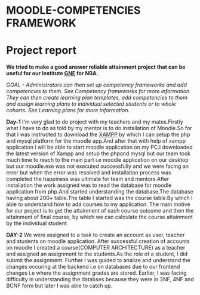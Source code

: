 # MOODLE-COMPETENCIES FRAMEWORK
# Project report
**We tried to make a good answer reliable attainment project that can be useful for our Institute [GNE](https://gndec.ac.in) for NBA.**

*GOAL - *Administrators can then set up competency frameworks and add competencies to them. See Competency frameworks for more information.
They can then create learning plan templates, add competencies to them and assign learning plans to individual selected students or to whole cohorts. See Learning plans for more information.**

**Day-1** I'm very glad to do project with my teachers and my mates.Firstly what I have to do as told by my mentor is to do installation of Moodle.So for that I was instructed to download the [XAMPP](https://www.apachefriends.org/download.html) by which I can setup the php and mysql platform for the moodle app.And after that with help of xampp application I will be able to start moodle application on my PC.I downloaded the latest version of Xampp and setup the phpand mysql but our team took much time to reach to the main part i.e moodle applicetion on our desktop but our moodle.exe was not executed successfully and we were facing an error but when the error was resolved and installation process was completed the happiness was ultimate for team and mentors.After installation the work assigned was to read the database for moodle application from php.And started understanding the database.The database having about 200+ table.The table I started was the course table.By which I able to understand how to add courses to my application. The main motive for our project is to get the attainment of each course outcome and then the attainment of final course, by which we can calculate the course attainment by the individual student.

**DAY-2** We were assigned to a task to create an account as user, teacher and students on moodle application. After successful creation of accounts on moodle I created a course(COMPUTER ARCHITECTURE) as a teacher and assigned an assignment to the students.As the role of a student, I did submit the assignment. Further I was guided to analize and understand the changes occuring at the backend i.e on databases due to our frontend changes i.e where the assignment grades are stored. Earlier, I was facing difficulty in understanding the databses because they were in 3NF, 4NF and BCNF form but later I was able to catch up.  

